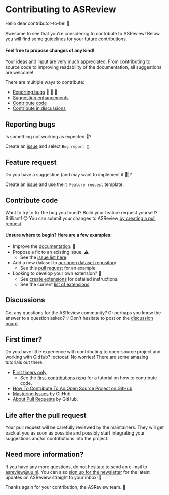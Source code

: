 # Contributing to ASReview
Hello dear contributor-to-be! :wave:

Awesome to see that you're considering to contribute to ASReview!
Below you will find some guidelines for your future contributions.

#### Feel free to propose changes of any kind!
Your ideas and input are very much appreciated.
From contributing to source code to improving readability of the documentation, all suggestions are welcome!

There are multiple ways to contribute:
- [Reporting bugs](#reporting-bugs) :bug: :ant: 🐞
- [Suggesting enhancements](#feature-request)
- [Contribute code](#contribute-code)
- [Contribute in discussions](#discussions)

##  Reporting bugs
Is something not working as expected 🤔?

Create an [issue](https://github.com/asreview/asreview/issues/new/choose) and select `Bug report 🐛`.

## Feature request
Do you have a suggestion (and may want to implement it 🙂)?

Create an [issue](https://github.com/asreview/asreview/issues/new/choose) and use the `🚀 Feature request` template.

## Contribute code
Want to try to fix the bug you found?
Build your feature request yourself?
Brilliant! :heart_eyes:
You can submit your changes to ASReview [by creating a pull request](https://github.com/asreview/asreview/pull/new/master).

#### Unsure where to begin? Here are a few examples:  
- Improve the [documentation](https://asreview.readthedocs.io/en/latest/). :memo:
- Propose a fix to an existing issue. :warning:
  - See the [issue list here](https://github.com/asreview/asreview/issues).
- Add a new dataset to [our open dataset repository](https://github.com/asreview/systematic-review-datasets/)
  - See this [pull request](https://github.com/asreview/systematic-review-datasets/pull/11) for an example.
- Looking to develop your own extension? :electric_plug:
  - See [create extensions](https://asreview.readthedocs.io/en/latest/extensions_dev.html) for detailed instructions.
  - See the current [list of extensions](https://github.com/asreview/asreview/discussions/1140)

## Discussions
Got any questions for the ASReview community?
Or perhaps you know the answer to a question asked? 💡
Don't hesitate to post on the [discussion board](https://github.com/asreview/asreview/discussions).

## First timer?
Do you have little experience with contributing to open-source project and working with GitHub? :octocat: No worries! There are some amazing tutorials out there:

- [First timers only](https://www.firsttimersonly.com)
  - See the [first-contributions repo](https://github.com/firstcontributions/first-contributions) for a tutorial on how to contribute code.
- [How To Contribute To An Open Source Project on GitHub](https://egghead.io/courses/how-to-contribute-to-an-open-source-project-on-github).
- [Mastering Issues](https://guides.github.com/features/issues/) by GitHub.
- [About Pull Requests](https://help.github.com/en/github/collaborating-with-issues-and-pull-requests/about-pull-requests) by GitHub.

## Life after the pull request
Your pull request will be carefully reviewed by the maintainers.
They will get back at you as soon as possible and possibly start integrating your suggestions and/or contributions into the project.

## Need more information?
If you have any more questions, do not hesitate to send an e-mail to asreview@uu.nl.
You can also [sign up for the newsletter](https://asreview.ai/newsletter/subscribe) for the latest updates on ASReview straight to your inbox! :email:

Thanks again for your contribution, the ASReview team. :yellow_heart:
